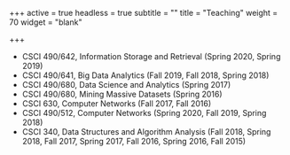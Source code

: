 +++
active = true
headless = true
subtitle = ""
title = "Teaching"
weight = 70
widget = "blank"

+++



* CSCI 490/642, Information Storage and Retrieval (Spring 2020, Spring 2019)
* CSCI 490/641, Big Data Analytics (Fall 2019, Fall 2018, Spring 2018)
* CSCI 490/680, Data Science and Analytics (Spring 2017)
* CSCI 490/680, Mining Massive Datasets (Spring 2016)
* CSCI 630, Computer Networks (Fall 2017, Fall 2016)
* CSCI 490/512, Computer Networks (Spring 2020, Fall 2019, Spring 2018)
* CSCI 340, Data Structures and Algorithm Analysis (Fall 2018, Spring 2018, Fall 2017, Spring 2017, Fall 2016, Spring 2016, Fall 2015)

